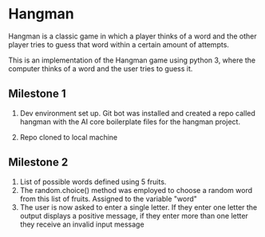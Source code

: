 # Hangman
Hangman is a classic game in which a player thinks of a word and the other player tries to guess that word within a certain amount of attempts.

This is an implementation of the Hangman game using python 3, where the computer thinks of a word and the user tries to guess it. 

## Milestone 1

1. Dev environment set up. Git bot was installed and created a repo called hangman with the AI core boilerplate files for the hangman project.

2. Repo cloned to local machine

## Milestone 2

1. List of possible words  defined using 5 fruits.
2. The random.choice() method was employed to choose a random word from this list of fruits. Assigned to the variable "word"
3. The user is now asked to enter a single letter. If they enter one letter the output displays a positive message, if they enter more than one letter they receive an invalid input message






